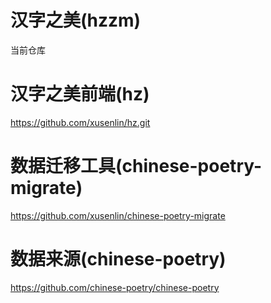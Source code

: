 # 汉字之美(hzzm)
当前仓库
# 汉字之美前端(hz)
https://github.com/xusenlin/hz.git
# 数据迁移工具(chinese-poetry-migrate)
https://github.com/xusenlin/chinese-poetry-migrate
# 数据来源(chinese-poetry)
https://github.com/chinese-poetry/chinese-poetry

